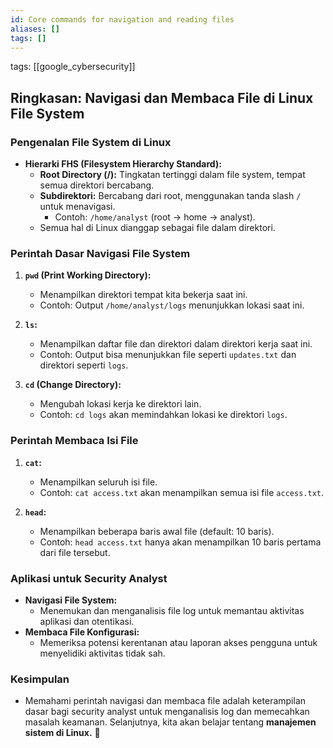 ```yaml
---
id: Core commands for navigation and reading files
aliases: []
tags: []
---
```


tags: [[google_cybersecurity]]

## Ringkasan: **Navigasi dan Membaca File di Linux File System**

### **Pengenalan File System di Linux**

- **Hierarki FHS (Filesystem Hierarchy Standard):**
  - **Root Directory (/):** Tingkatan tertinggi dalam file system, tempat semua direktori bercabang.
  - **Subdirektori:** Bercabang dari root, menggunakan tanda slash `/` untuk menavigasi.
    - Contoh: `/home/analyst` (root → home → analyst).
  - Semua hal di Linux dianggap sebagai file dalam direktori.

### **Perintah Dasar Navigasi File System**

1. **`pwd` (Print Working Directory):**

   - Menampilkan direktori tempat kita bekerja saat ini.
   - Contoh: Output `/home/analyst/logs` menunjukkan lokasi saat ini.

2. **`ls`:**

   - Menampilkan daftar file dan direktori dalam direktori kerja saat ini.
   - Contoh: Output bisa menunjukkan file seperti `updates.txt` dan direktori seperti `logs`.

3. **`cd` (Change Directory):**
   - Mengubah lokasi kerja ke direktori lain.
   - Contoh: `cd logs` akan memindahkan lokasi ke direktori `logs`.

### **Perintah Membaca Isi File**

1. **`cat`:**

   - Menampilkan seluruh isi file.
   - Contoh: `cat access.txt` akan menampilkan semua isi file `access.txt`.

2. **`head`:**
   - Menampilkan beberapa baris awal file (default: 10 baris).
   - Contoh: `head access.txt` hanya akan menampilkan 10 baris pertama dari file tersebut.

### **Aplikasi untuk Security Analyst**

- **Navigasi File System:**
  - Menemukan dan menganalisis file log untuk memantau aktivitas aplikasi dan otentikasi.
- **Membaca File Konfigurasi:**
  - Memeriksa potensi kerentanan atau laporan akses pengguna untuk menyelidiki aktivitas tidak sah.

### **Kesimpulan**

- Memahami perintah navigasi dan membaca file adalah keterampilan dasar bagi security analyst untuk menganalisis log dan memecahkan masalah keamanan. Selanjutnya, kita akan belajar tentang **manajemen sistem di Linux.** 🎯

